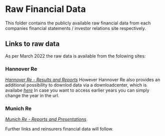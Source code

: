 # Raw Financial Data

This folder contains the publicly available raw financial data from each companies financial statements / investor relations site respectively.

## Links to raw data

As per March 2022 the raw data is available from the folowing sites:

### Hannover Re

*[Hannover Re - Results and Reports](https://www.hannover-re.com/199620/results-and-reports)*
However Hannover Re also provides an additional possibility to downlod data via a downloadcenter, which is availabe *[here](https://annual-report.hannover-re.com/reports/hannoverre/annual/2021/gb/English/9070/download-centre.html)*
In case you want to access earlier years you can simply change the year in the url.

### Munich Re

*[Munich Re - Reports and Presentations](https://www.munichre.com/en/company/investors/reports-and-presentations/results-reports.html)*

Further links and reinsurers financial data will follow.
